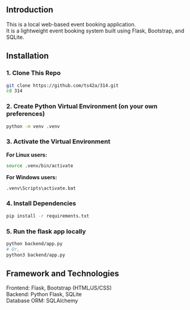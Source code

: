 ## Introduction  
This is a local web-based event booking application.  
It is a lightweight event booking system built using Flask, Bootstrap, and SQLite.

## Installation

### 1. Clone This Repo
```bash
git clone https://github.com/ts42a/314.git
cd 314
```

### 2. Create Python Virtual Environment (on your own preferences)
```bash
python -m venv .venv
```

### 3. Activate the Virtual Environment  
**For Linux users:**
```bash
source .venv/bin/activate
```
**For Windows users:**
```bat
.venv\Scripts\activate.bat
```

### 4. Install Dependencies
```bash
pip install -r requirements.txt
```

### 5. Run the flask app locally
```bash
python backend/app.py
# Or,
python3 backend/app.py
```

## Framework and Technologies  
Frontend: Flask, Bootstrap (HTML/JS/CSS)  
Backend: Python Flask, SQLite  
Database ORM: SQLAlchemy
